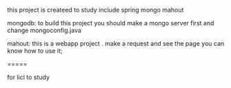 this project is createed to study
include spring mongo mahout 

mongodb:
to build this project 
you should make a mongo server first and change mongoconfig.java

mahout:
this is a webapp project . make a request and see the page
you can know how to use it;

=====

for licl to study
